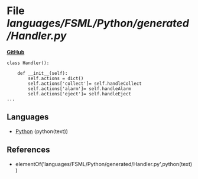 # File _languages/FSML/Python/generated/Handler.py_
**[GitHub](https://github.com/softlang/yas/blob/master/languages/FSML/Python/generated/Handler.py)**
```
class Handler():

    def __init__(self):
        self.actions = dict()
        self.actions['collect']= self.handleCollect
        self.actions['alarm']= self.handleAlarm
        self.actions['eject']= self.handleEject
...
```

## Languages
* [Python](../languages/Python.md) (python(text))

## References
* elementOf('languages/FSML/Python/generated/Handler.py',python(text))
